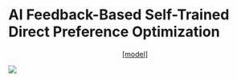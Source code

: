 # AI Feedback-Based Self-Trained Direct Preference Optimization

<div align="center">
    <a href="https://huggingface.co/chestnutlzj/ai-self-training-dpo-sdxl">[model]</a>
</div>

![](assets/abstract.png)